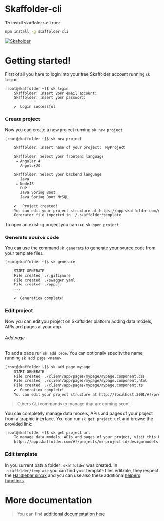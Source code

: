 # Skaffolder-cli

To install skaffolder-cli run:

```bash
npm install -g skaffolder-cli
```

<a href="https://www.skaffolder.com" target="_blank">![Skaffolder](https://skaffolder.com/img/logo/skaffolder_logo-nero.svg)</a>

# Getting started!

First of all you have to login into your free Skaffolder account running `sk login`:

```bash
[root@skaffolder ~]$ sk login
    Skaffolder: Insert your email account:
    Skaffolder: Insert your password:
    
    ✔  Login successful
```
### Create project

Now you can create a new project running `sk new project`

```bash
[root@skaffolder ~]$ sk new project

    Skaffolder: Insert name of your project:  MyProject

    Skaffolder: Select your frontend language
     ▸ Angular 4
       AngularJS

    Skaffolder: Select your backend language
       Java
     ▸ NodeJS
       PHP
       Java Spring Boot
       Java Spring Boot MySQL

    ✔   Project created!
    You can edit your project structure at https://app.skaffolder.com/#!/projects/my-project-id/design/models
    Generator file imported in ./.skaffolder/template

```


To open an existing project you can run `sk open project`

### Generate source code

You can use the command `sk generate` to generate your source code from your template files.

```bash
[root@skaffolder ~]$ sk generate

    START GENERATE
    File created: ./.gitignore
    File created: ./swagger.yaml
    File created: ./app.js
    ...
    
    ✔  Generation complete!
```

### Edit project

Now you can edit you project on Skaffolder platform adding data models, APIs and pages at your app.

###### Add page

To add a page run `sk add page`.
You can optionally specity the name running `sk add page <name>`

```bash
[root@skaffolder ~]$ sk add page mypage
    START GENERATE
    File created: ./client/app/pages/mypage/mypage.component.css
    File created: ./client/app/pages/mypage/mypage.component.html
    File created: ./client/app/pages/mypage/mypage.component.ts
    ✔  Generation complete!
    You can edit your project structure at http://localhost:3001/#!/projects/5b213bab19429c08f6fac8a3/design/models
```


> Others CLI commands to manage that are coming soon!

You can completely manage data models, APIs and pages of your project from a graphic interface.
You can run `sk get project url` and browse the provided link:

```bash
[root@skaffolder ~]$ sk get project url
    To manage data models, APIs and pages of your project, visit this URL:
    https://app.skaffolder.com/#!/projects/my-project-id/design/models
```

### Edit template

In you current path a folder `.skaffolder` was 	created.
In `.skaffolder/template` you can find your template files editable, they respect the <a href="https://handlebarsjs.com" target="_blank">Handlebar sintax</a> and you can use also these additional <a href="https://www.npmjs.com/package/handlebars-helpers" target="_blank">helpers functions</a>.


# More documentation
>You can find <a href="https://skaffolder.com/#/documentation" target="_blank">additional documentation here</a>
